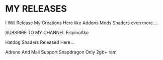 # MY RELEASES

I Will Release My Creations Here
like
Addons
Mods
Shaders
even more.... 

SUBSRIBE TO MY CHANNEL
FilipinoAko

Hatdog Shaders Released Here...

Adreno And Mali Support
Snapdragon Only
2gb+ ram
